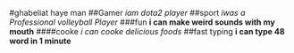 #ghabeliat haye man
##Gamer
*iam dota2 player*
##sport
*iwas a Professional volleyball Player*
###fun
**i can make weird sounds with my mouth**
####cooke
*i can cooke delicious foods*
##fast typing
**i can type 48 word in 1 minute**
